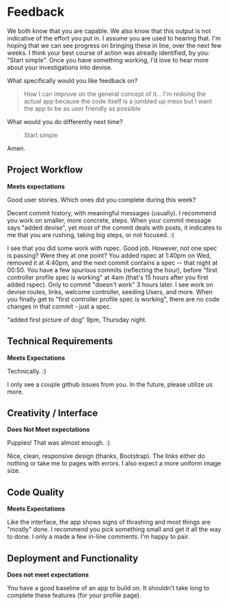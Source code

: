# Feedback

We both know that you are capable.  We also know that this output is not indicative of the effort you put in.  I assume you are used to hearing that.  I'm hoping that we can see progress on bringing these in line, over the next few weeks.  I think your best course of action was already identified, by you: "Start simple".  Once you have something working, I'd love to hear more about your investigations into devise.

What specifically would you like feedback on?
> How I can improve on the general concept of it... I'm redoing the actual app because the code itself is a jumbled up mess but I want the app to be as user friendly as possible

What would you do differently next time?
> Start simple

Amen.


## Project Workflow

**Meets expectations**

Good user stories.  Which ones did you complete during this week?  

Decent commit history, with meaningful messages (usually).  I recommend you work on smaller, more concrete, steps.  When your commit message says "added devise", yet most of the commit deals with posts, it indicates to me that you are rushing, taking big steps, or not focused. :(

I see that you did some work with rspec.  Good job.  However, not one spec is passing?  Were they at one point?  You added rspec at 1:40pm on Wed, removed it at 4:40pm, and the next commit contains a spec -- that night at 00:50.  You have a few spurious commits (reflecting the hour), before "first controller profile spec is working" at 4am (that's 15 hours after you first added rspec).  Only to commit "doesn't work" 3 hours later.  I see work on devise routes, links, welcome controller, seeding Users, and more.  When you finally get to "first controller profile spec is working", there are no code changes in that commit - just a spec.

"added first picture of dog" 9pm, Thursday night.


## Technical Requirements

**Meets Expectations**

Technically. :)

I only see a couple github issues from you.  In the future, please utilize us more.

## Creativity / Interface

**Does Not Meet expectations**

Puppies!  That was almost enough. :)

Nice, clean, responsive design (thanks, Bootstrap).  The links either do nothing or take me to pages with errors.  I also expect a more uniform image size.

## Code Quality

**Meets Expectations**

Like the interface, the app shows signs of thrashing and most things are "mostly" done.  I recommend you pick something small and get it all the way to done.  I only a made a few in-line comments.  I'm happy to pair.

## Deployment and Functionality

**Does not meet expectations**

You have a good baseline of an app to build on. It shouldn't take long to complete these features (for your profile page).
